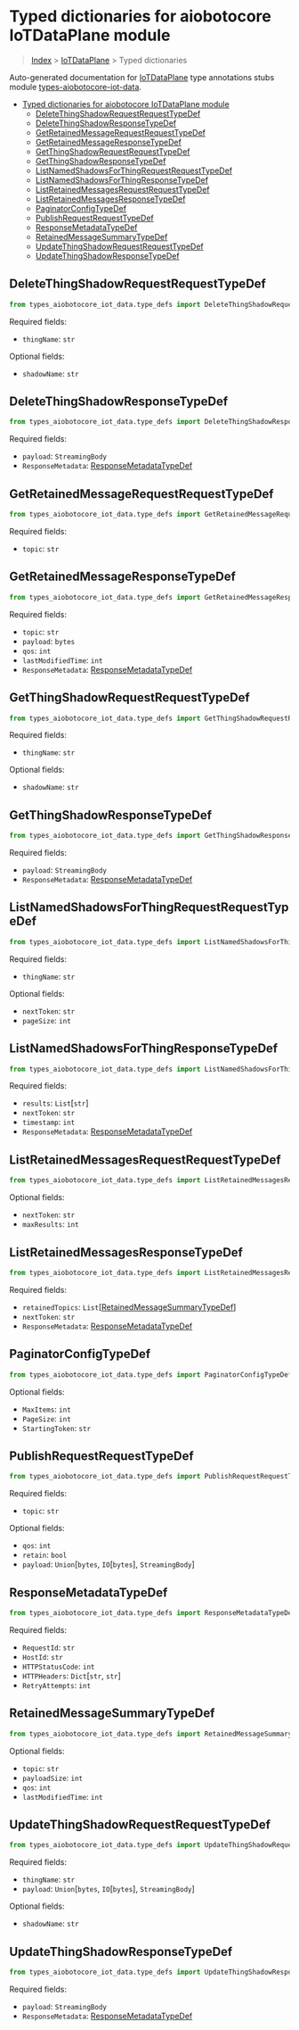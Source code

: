 <a id="typed-dictionaries-for-aiobotocore-iotdataplane-module"></a>

# Typed dictionaries for aiobotocore IoTDataPlane module

> [Index](..) > [IoTDataPlane](.) > Typed dictionaries

Auto-generated documentation for
[IoTDataPlane](https://boto3.amazonaws.com/v1/documentation/api/latest/reference/services/iot-data.html#IoTDataPlane)
type annotations stubs module
[types-aiobotocore-iot-data](https://pypi.org/project/types-aiobotocore-iot-data/).

- [Typed dictionaries for aiobotocore IoTDataPlane module](#typed-dictionaries-for-aiobotocore-iotdataplane-module)
  - [DeleteThingShadowRequestRequestTypeDef](#deletethingshadowrequestrequesttypedef)
  - [DeleteThingShadowResponseTypeDef](#deletethingshadowresponsetypedef)
  - [GetRetainedMessageRequestRequestTypeDef](#getretainedmessagerequestrequesttypedef)
  - [GetRetainedMessageResponseTypeDef](#getretainedmessageresponsetypedef)
  - [GetThingShadowRequestRequestTypeDef](#getthingshadowrequestrequesttypedef)
  - [GetThingShadowResponseTypeDef](#getthingshadowresponsetypedef)
  - [ListNamedShadowsForThingRequestRequestTypeDef](#listnamedshadowsforthingrequestrequesttypedef)
  - [ListNamedShadowsForThingResponseTypeDef](#listnamedshadowsforthingresponsetypedef)
  - [ListRetainedMessagesRequestRequestTypeDef](#listretainedmessagesrequestrequesttypedef)
  - [ListRetainedMessagesResponseTypeDef](#listretainedmessagesresponsetypedef)
  - [PaginatorConfigTypeDef](#paginatorconfigtypedef)
  - [PublishRequestRequestTypeDef](#publishrequestrequesttypedef)
  - [ResponseMetadataTypeDef](#responsemetadatatypedef)
  - [RetainedMessageSummaryTypeDef](#retainedmessagesummarytypedef)
  - [UpdateThingShadowRequestRequestTypeDef](#updatethingshadowrequestrequesttypedef)
  - [UpdateThingShadowResponseTypeDef](#updatethingshadowresponsetypedef)

<a id="deletethingshadowrequestrequesttypedef"></a>

## DeleteThingShadowRequestRequestTypeDef

```python
from types_aiobotocore_iot_data.type_defs import DeleteThingShadowRequestRequestTypeDef
```

Required fields:

- `thingName`: `str`

Optional fields:

- `shadowName`: `str`

<a id="deletethingshadowresponsetypedef"></a>

## DeleteThingShadowResponseTypeDef

```python
from types_aiobotocore_iot_data.type_defs import DeleteThingShadowResponseTypeDef
```

Required fields:

- `payload`: `StreamingBody`
- `ResponseMetadata`:
  [ResponseMetadataTypeDef](./type_defs.md#responsemetadatatypedef)

<a id="getretainedmessagerequestrequesttypedef"></a>

## GetRetainedMessageRequestRequestTypeDef

```python
from types_aiobotocore_iot_data.type_defs import GetRetainedMessageRequestRequestTypeDef
```

Required fields:

- `topic`: `str`

<a id="getretainedmessageresponsetypedef"></a>

## GetRetainedMessageResponseTypeDef

```python
from types_aiobotocore_iot_data.type_defs import GetRetainedMessageResponseTypeDef
```

Required fields:

- `topic`: `str`
- `payload`: `bytes`
- `qos`: `int`
- `lastModifiedTime`: `int`
- `ResponseMetadata`:
  [ResponseMetadataTypeDef](./type_defs.md#responsemetadatatypedef)

<a id="getthingshadowrequestrequesttypedef"></a>

## GetThingShadowRequestRequestTypeDef

```python
from types_aiobotocore_iot_data.type_defs import GetThingShadowRequestRequestTypeDef
```

Required fields:

- `thingName`: `str`

Optional fields:

- `shadowName`: `str`

<a id="getthingshadowresponsetypedef"></a>

## GetThingShadowResponseTypeDef

```python
from types_aiobotocore_iot_data.type_defs import GetThingShadowResponseTypeDef
```

Required fields:

- `payload`: `StreamingBody`
- `ResponseMetadata`:
  [ResponseMetadataTypeDef](./type_defs.md#responsemetadatatypedef)

<a id="listnamedshadowsforthingrequestrequesttypedef"></a>

## ListNamedShadowsForThingRequestRequestTypeDef

```python
from types_aiobotocore_iot_data.type_defs import ListNamedShadowsForThingRequestRequestTypeDef
```

Required fields:

- `thingName`: `str`

Optional fields:

- `nextToken`: `str`
- `pageSize`: `int`

<a id="listnamedshadowsforthingresponsetypedef"></a>

## ListNamedShadowsForThingResponseTypeDef

```python
from types_aiobotocore_iot_data.type_defs import ListNamedShadowsForThingResponseTypeDef
```

Required fields:

- `results`: `List`\[`str`\]
- `nextToken`: `str`
- `timestamp`: `int`
- `ResponseMetadata`:
  [ResponseMetadataTypeDef](./type_defs.md#responsemetadatatypedef)

<a id="listretainedmessagesrequestrequesttypedef"></a>

## ListRetainedMessagesRequestRequestTypeDef

```python
from types_aiobotocore_iot_data.type_defs import ListRetainedMessagesRequestRequestTypeDef
```

Optional fields:

- `nextToken`: `str`
- `maxResults`: `int`

<a id="listretainedmessagesresponsetypedef"></a>

## ListRetainedMessagesResponseTypeDef

```python
from types_aiobotocore_iot_data.type_defs import ListRetainedMessagesResponseTypeDef
```

Required fields:

- `retainedTopics`:
  `List`\[[RetainedMessageSummaryTypeDef](./type_defs.md#retainedmessagesummarytypedef)\]
- `nextToken`: `str`
- `ResponseMetadata`:
  [ResponseMetadataTypeDef](./type_defs.md#responsemetadatatypedef)

<a id="paginatorconfigtypedef"></a>

## PaginatorConfigTypeDef

```python
from types_aiobotocore_iot_data.type_defs import PaginatorConfigTypeDef
```

Optional fields:

- `MaxItems`: `int`
- `PageSize`: `int`
- `StartingToken`: `str`

<a id="publishrequestrequesttypedef"></a>

## PublishRequestRequestTypeDef

```python
from types_aiobotocore_iot_data.type_defs import PublishRequestRequestTypeDef
```

Required fields:

- `topic`: `str`

Optional fields:

- `qos`: `int`
- `retain`: `bool`
- `payload`: `Union`\[`bytes`, `IO`\[`bytes`\], `StreamingBody`\]

<a id="responsemetadatatypedef"></a>

## ResponseMetadataTypeDef

```python
from types_aiobotocore_iot_data.type_defs import ResponseMetadataTypeDef
```

Required fields:

- `RequestId`: `str`
- `HostId`: `str`
- `HTTPStatusCode`: `int`
- `HTTPHeaders`: `Dict`\[`str`, `str`\]
- `RetryAttempts`: `int`

<a id="retainedmessagesummarytypedef"></a>

## RetainedMessageSummaryTypeDef

```python
from types_aiobotocore_iot_data.type_defs import RetainedMessageSummaryTypeDef
```

Optional fields:

- `topic`: `str`
- `payloadSize`: `int`
- `qos`: `int`
- `lastModifiedTime`: `int`

<a id="updatethingshadowrequestrequesttypedef"></a>

## UpdateThingShadowRequestRequestTypeDef

```python
from types_aiobotocore_iot_data.type_defs import UpdateThingShadowRequestRequestTypeDef
```

Required fields:

- `thingName`: `str`
- `payload`: `Union`\[`bytes`, `IO`\[`bytes`\], `StreamingBody`\]

Optional fields:

- `shadowName`: `str`

<a id="updatethingshadowresponsetypedef"></a>

## UpdateThingShadowResponseTypeDef

```python
from types_aiobotocore_iot_data.type_defs import UpdateThingShadowResponseTypeDef
```

Required fields:

- `payload`: `StreamingBody`
- `ResponseMetadata`:
  [ResponseMetadataTypeDef](./type_defs.md#responsemetadatatypedef)

